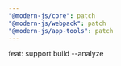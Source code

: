 ```yaml
---
"@modern-js/core": patch
"@modern-js/webpack": patch
"@modern-js/app-tools": patch
---
```


feat: support build --analyze

